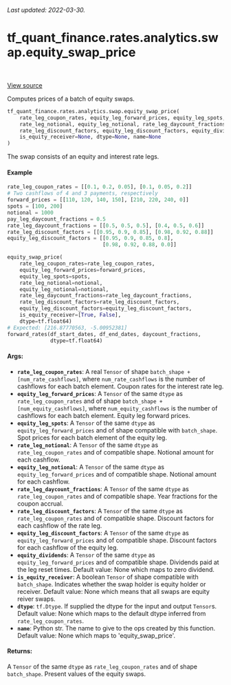 <!--
This file is generated by a tool. Do not edit directly.
For open-source contributions the docs will be updated automatically.
-->

*Last updated: 2022-03-30.*

<div itemscope itemtype="http://developers.google.com/ReferenceObject">
<meta itemprop="name" content="tf_quant_finance.rates.analytics.swap.equity_swap_price" />
<meta itemprop="path" content="Stable" />
</div>

# tf_quant_finance.rates.analytics.swap.equity_swap_price

<!-- Insert buttons and diff -->

<table class="tfo-notebook-buttons tfo-api" align="left">
</table>

<a target="_blank" href="https://github.com/google/tf-quant-finance/blob/master/tf_quant_finance/rates/analytics/swap.py">View source</a>



Computes prices of a batch of equity swaps.

```python
tf_quant_finance.rates.analytics.swap.equity_swap_price(
    rate_leg_coupon_rates, equity_leg_forward_prices, equity_leg_spots,
    rate_leg_notional, equity_leg_notional, rate_leg_daycount_fractions,
    rate_leg_discount_factors, equity_leg_discount_factors, equity_dividends=None,
    is_equity_receiver=None, dtype=None, name=None
)
```



<!-- Placeholder for "Used in" -->

The swap consists of an equity and interest rate legs.

#### Example
```python
rate_leg_coupon_rates = [[0.1, 0.2, 0.05], [0.1, 0.05, 0.2]]
# Two cashflows of 4 and 3 payments, respectively
forward_prices = [[110, 120, 140, 150], [210, 220, 240, 0]]
spots = [100, 200]
notional = 1000
pay_leg_daycount_fractions = 0.5
rate_leg_daycount_fractions = [[0.5, 0.5, 0.5], [0.4, 0.5, 0.6]]
rate_leg_discount_factors = [[0.95, 0.9, 0.85], [0.98, 0.92, 0.88]]
equity_leg_discount_factors = [[0.95, 0.9, 0.85, 0.8],
                               [0.98, 0.92, 0.88, 0.0]]

equity_swap_price(
    rate_leg_coupon_rates=rate_leg_coupon_rates,
    equity_leg_forward_prices=forward_prices,
    equity_leg_spots=spots,
    rate_leg_notional=notional,
    equity_leg_notional=notional,
    rate_leg_daycount_fractions=rate_leg_daycount_fractions,
    rate_leg_discount_factors=rate_leg_discount_factors,
    equity_leg_discount_factors=equity_leg_discount_factors,
    is_equity_receiver=[True, False],
    dtype=tf.float64)
# Expected: [216.87770563, -5.00952381]
forward_rates(df_start_dates, df_end_dates, daycount_fractions,
              dtype=tf.float64)
```

#### Args:


* <b>`rate_leg_coupon_rates`</b>: A real `Tensor` of shape
  `batch_shape + [num_rate_cashflows]`, where `num_rate_cashflows` is the
  number of cashflows for each batch element. Coupon rates for the
  interest rate leg.
* <b>`equity_leg_forward_prices`</b>: A `Tensor` of the same `dtype` as
  `rate_leg_coupon_rates` and of shape
  `batch_shape + [num_equity_cashflows]`, where `num_equity_cashflows` is
  the number of cashflows for each batch element. Equity leg forward
  prices.
* <b>`equity_leg_spots`</b>: A `Tensor` of the same `dtype` as
  `equity_leg_forward_prices` and of shape compatible with `batch_shape`.
  Spot prices for each batch element of the equity leg.
* <b>`rate_leg_notional`</b>: A `Tensor` of the same `dtype` as `rate_leg_coupon_rates`
  and of compatible shape. Notional amount for each cashflow.
* <b>`equity_leg_notional`</b>: A `Tensor` of the same `dtype` as
  `equity_leg_forward_prices` and of compatible shape.  Notional amount for
  each cashflow.
* <b>`rate_leg_daycount_fractions`</b>: A `Tensor` of the same `dtype` as
  `rate_leg_coupon_rates` and of compatible shape.  Year fractions for the
  coupon accrual.
* <b>`rate_leg_discount_factors`</b>: A `Tensor` of the same `dtype` as
  `rate_leg_coupon_rates` and of compatible shape. Discount factors for each
  cashflow of the rate leg.
* <b>`equity_leg_discount_factors`</b>: A `Tensor` of the same `dtype` as
  `equity_leg_forward_prices` and of compatible shape. Discount factors for
  each cashflow of the equity leg.
* <b>`equity_dividends`</b>: A `Tensor` of the same `dtype` as
  `equity_leg_forward_prices` and of compatible shape. Dividends paid at the
  leg reset times.
  Default value: None which maps to zero dividend.
* <b>`is_equity_receiver`</b>: A boolean `Tensor` of shape compatible with
  `batch_shape`. Indicates whether the swap holder is equity holder or
  receiver.
  Default value: None which means that all swaps are equity reiver swaps.
* <b>`dtype`</b>: `tf.Dtype`. If supplied the dtype for the input and output `Tensor`s.
  Default value: None which maps to the default dtype inferred from
  `rate_leg_coupon_rates`.
* <b>`name`</b>: Python str. The name to give to the ops created by this function.
  Default value: None which maps to 'equity_swap_price'.


#### Returns:

A `Tensor` of the same `dtype` as `rate_leg_coupon_rates` and of shape
`batch_shape`. Present values of the equity swaps.
